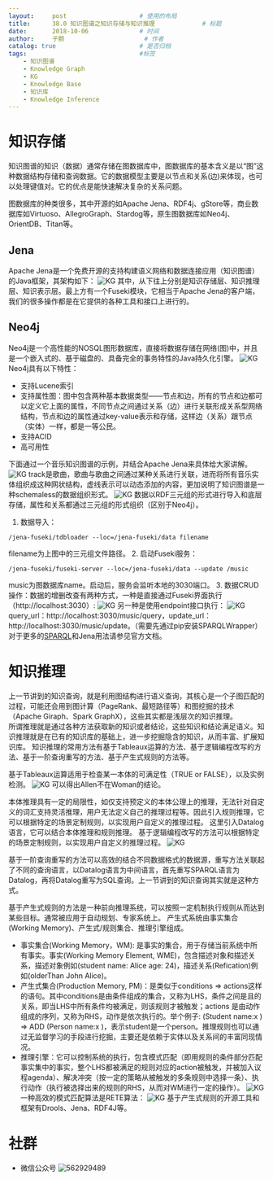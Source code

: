 ```yaml
---
layout:     post   				    # 使用的布局
title:      38.0 知识图谱之知识存储与知识推理				# 标题 
date:       2018-10-06 				# 时间
author:     子颢 						# 作者
catalog: true 						# 是否归档
tags:								#标签
    - 知识图谱
    - Knowledge Graph
    - KG
    - Knowledge Base
    - 知识库
    - Knowledge Inference
---
```


# 知识存储

知识图谱的知识（数据）通常存储在图数据库中，图数据库的基本含义是以“图”这种数据结构存储和查询数据。它的数据模型主要是以节点和关系(边)来体现，也可以处理键值对。它的优点是能快速解决复杂的关系问题。

图数据库的种类很多，其中开源的如Apache Jena、RDF4j、gStore等，商业数据库如Virtuoso、AllegroGraph、Stardog等，原生图数据库如Neo4j、OrientDB、Titan等。

## Jena

Apache Jena是一个免费开源的支持构建语义网络和数据连接应用（知识图谱）的Java框架，其架构如下：
![KG](/img/KG-14.png)
其中，从下往上分别是知识存储层、知识推理层、知识表示层。最上方有一个Fuseki模块，它相当于Apache Jena的客户端，我们的很多操作都是在它提供的各种工具和接口上进行的。

## Neo4j

Neo4j是一个高性能的NOSQL图形数据库，直接将数据存储在网络(图)中，并且是一个嵌入式的、基于磁盘的、具备完全的事务特性的Java持久化引擎。
![KG](/img/KG-17.png)
Neo4j具有以下特性：
- 支持Lucene索引
- 支持属性图：图中包含两种基本数据类型——节点和边，所有的节点和边都可以定义它上面的属性，不同节点之间通过关系（边）进行关联形成关系型网络结构，节点和边的属性通过key-value表示和存储，这样边（关系）跟节点（实体）一样，都是一等公民。
- 支持ACID
- 高可用性

下面通过一个音乐知识图谱的示例，并结合Apache Jena来具体给大家讲解。
![KG](/img/KG-12.png)
track是歌曲，歌曲与歌曲之间通过某种关系进行关联，进而将所有音乐实体组织成这种网状结构，虚线表示可以动态添加的内容，更加说明了知识图谱是一种schemaless的数据组织形式。
![KG](/img/KG-13.png)
数据以RDF三元组的形式进行导入和底层存储，属性和关系都通过三元组的形式组织（区别于Neo4j）。
1. 数据导入：
```
/jena-fuseki/tdbloader --loc=/jena-fuseki/data filename
```
filename为上图中的三元组文件路径。
2. 启动Fuseki服务：
```
/jena-fuseki/fuseki-server --loc=/jena-fuseki/data --update /music
```
music为图数据库name。启动后，服务会监听本地的3030端口。
3. 数据CRUD操作：数据的增删改查有两种方式，一种是直接通过Fuseki界面执行（http://localhost:3030）:
![KG](/img/KG-15.png)
另一种是使用endpoint接口执行：
![KG](/img/KG-16.png)
query_url：http://localhost:3030/music/query，update_url：http://localhost:3030/music/update。（需要先通过pip安装SPARQLWrapper）
对于更多的<a href="https://www.w3.org/TR/2013/REC-sparql11-query-20130321/" target="_blank">SPARQL</a>和Jena用法请参见官方文档。

# 知识推理

上一节讲到的知识查询，就是利用图结构进行语义查询，其核心是一个子图匹配的过程，可能还会用到图计算（PageRank、最短路径等）和图挖掘的技术（Apache Giraph、Spark GraphX），这些其实都是浅层次的知识推理。<br>
所谓推理就是通过各种方法获取新的知识或者结论，这些知识和结论满足语义。知识推理就是在已有的知识库的基础上，进一步挖掘隐含的知识，从而丰富、扩展知识库。
知识推理的常用方法有基于Tableaux运算的方法、基于逻辑编程改写的方法、基于一阶查询重写的方法、基于产生式规则的方法等。

基于Tableaux运算适用于检查某一本体的可满足性（TRUE or FALSE），以及实例检测。
![KG](/img/KG-18.png)
可以得出Allen不在Woman的结论。

本体推理具有一定的局限性，如仅支持预定义的本体公理上的推理，无法针对自定义的词汇支持灵活推理，用户无法定义自己的推理过程等。因此引入规则推理，它可以根据特定的场景定制规则，以实现用户自定义的推理过程。
这里引入Datalog语言，它可以结合本体推理和规则推理。
基于逻辑编程改写的方法可以根据特定的场景定制规则，以实现用户自定义的推理过程。
![KG](/img/KG-19.png)

基于一阶查询重写的方法可以高效的结合不同数据格式的数据源，重写方法关联起了不同的查询语言，以Datalog语言为中间语言，首先重写SPARQL语言为Datalog，再将Datalog重写为SQL查询。上一节讲到的知识查询其实就是这种方式。

基于产生式规则的方法是一种前向推理系统，可以按照一定机制执行规则从而达到某些目标。通常被应用于自动规划、专家系统上。
产生式系统由事实集合(Working Memory)、产生式/规则集合、推理引擎组成。
- 事实集合(Working Memory，WM): 是事实的集合，用于存储当前系统中所有事实。事实(Working Memory Element, WME)，包含描述对象和描述关系，描述对象例如(student name: Alice age: 24)，描述关系(Refication)例如(olderThan John Alice)。
- 产生式集合(Production Memory, PM)：是类似于conditions => actions这样的语句。其中conditions是由条件组成的集合，又称为LHS，条件之间是且的关系，即当LHS中所有条件均被满足，则该规则才被触发；actions 是由动作组成的序列，又称为RHS，动作是依次执行的。举个例子: (Student name:x ) => ADD (Person name:x )，表示student是一个person。推理规则也可以通过无监督学习的手段进行挖掘，主要还是依赖于实体以及关系间的丰富同现情况。
- 推理引擎：它可以控制系统的执行，包含模式匹配（即用规则的条件部分匹配事实集中的事实，整个LHS都被满足的规则对应的action被触发，并被加入议程agenda）、解决冲突（按一定的策略从被触发的多条规则中选择一条）、执行动作（执行被选择出来的规则的RHS，从而对WM进行一定的操作）。
![KG](/img/KG-20.png)
一种高效的模式匹配算法是RETE算法：
![KG](/img/KG-21.png)
基于产生式规则的开源工具和框架有Drools、Jena、RDF4J等。

# 社群

- 微信公众号
	![562929489](/img/wxgzh_ewm.png)